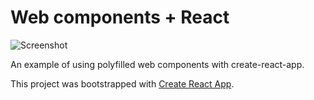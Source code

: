 # Web components + React

![Screenshot](https://user-images.githubusercontent.com/449385/30446989-8af5d3b2-993f-11e7-9b83-abc3e66946fe.png)

An example of using polyfilled web components with create-react-app.

This project was bootstrapped with [Create React App](https://github.com/facebookincubator/create-react-app).
